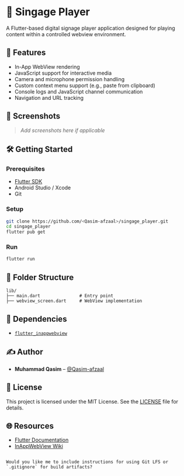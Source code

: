 # 🎥 Singage Player

A Flutter-based digital signage player application designed for playing content within a controlled webview environment.

## 🚀 Features

- In-App WebView rendering
- JavaScript support for interactive media
- Camera and microphone permission handling
- Custom context menu support (e.g., paste from clipboard)
- Console logs and JavaScript channel communication
- Navigation and URL tracking

## 📸 Screenshots

> _Add screenshots here if applicable_

## 🛠️ Getting Started

### Prerequisites

- [Flutter SDK](https://flutter.dev/docs/get-started/install)
- Android Studio / Xcode
- Git

### Setup

```bash
git clone https://github.com/<Qasim-afzaal>/singage_player.git
cd singage_player
flutter pub get
````

### Run

```bash
flutter run
```

## 🔧 Folder Structure

```
lib/
├── main.dart               # Entry point
├── webview_screen.dart     # WebView implementation
```

## 📄 Dependencies

* [`flutter_inappwebview`](https://pub.dev/packages/flutter_inappwebview)

## ✍️ Author

* **Muhammad Qasim** – [@Qasim-afzaal](https://github.com/Qasim-afzaal)

## 📃 License

This project is licensed under the MIT License. See the [LICENSE](LICENSE) file for details.

## 🌐 Resources

* [Flutter Documentation](https://flutter.dev/docs)
* [InAppWebView Wiki](https://inappwebview.dev/docs/)

```

Would you like me to include instructions for using Git LFS or `.gitignore` for build artifacts?
```
